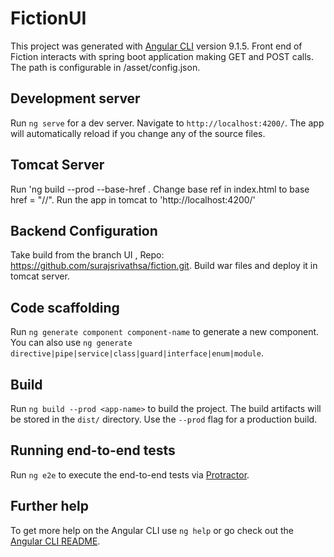 # FictionUI

This project was generated with [Angular CLI](https://github.com/angular/angular-cli) version 9.1.5. Front end of Fiction interacts with spring boot application making GET and POST calls. The path is configurable in /asset/config.json.

## Development server

Run `ng serve` for a dev server. Navigate to `http://localhost:4200/`. The app will automatically reload if you change any of the source files.

## Tomcat Server
Run 'ng build --prod --base-href <app-name>. Change base ref in index.html to base href = "/<app-name>/". Run the app in tomcat to 'http://localhost:4200/'
  
## Backend Configuration
Take build from the branch UI , Repo: https://github.com/surajsrivathsa/fiction.git.
Build war files and deploy it in tomcat server.

## Code scaffolding

Run `ng generate component component-name` to generate a new component. You can also use `ng generate directive|pipe|service|class|guard|interface|enum|module`.

## Build

Run `ng build --prod <app-name>` to build the project. The build artifacts will be stored in the `dist/` directory. Use the `--prod` flag for a production build.

## Running end-to-end tests

Run `ng e2e` to execute the end-to-end tests via [Protractor](http://www.protractortest.org/).

## Further help

To get more help on the Angular CLI use `ng help` or go check out the [Angular CLI README](https://github.com/angular/angular-cli/blob/master/README.md).
